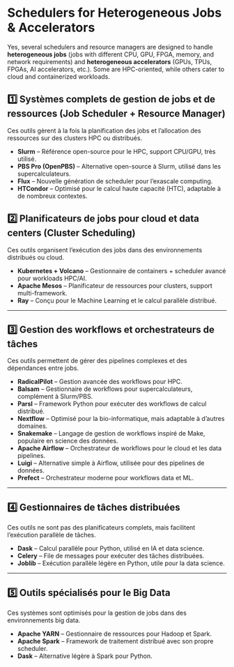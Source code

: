 # Schedulers for Heterogeneous Jobs & Accelerators
Yes, several schedulers and resource managers are designed to handle **heterogeneous jobs** (jobs with different CPU, GPU, FPGA, memory, and network requirements) and **heterogeneous accelerators** (GPUs, TPUs, FPGAs, AI accelerators, etc.). Some are HPC-oriented, while others cater to cloud and containerized workloads.


## **1️⃣ Systèmes complets de gestion de jobs et de ressources (Job Scheduler + Resource Manager)**

Ces outils gèrent à la fois la planification des jobs et l’allocation des ressources sur des clusters HPC ou distribués.

- **Slurm** – Référence open-source pour le HPC, support CPU/GPU, très utilisé.
- **PBS Pro (OpenPBS)** – Alternative open-source à Slurm, utilisé dans les supercalculateurs.
- **Flux** – Nouvelle génération de scheduler pour l’exascale computing.
- **HTCondor** – Optimisé pour le calcul haute capacité (HTC), adaptable à de nombreux contextes.
## **2️⃣ Planificateurs de jobs pour cloud et data centers (Cluster Scheduling)**

Ces outils organisent l’exécution des jobs dans des environnements distribués ou cloud.

- **Kubernetes + Volcano** – Gestionnaire de containers + scheduler avancé pour workloads HPC/AI.
- **Apache Mesos** – Planificateur de ressources pour clusters, support multi-framework.
- **Ray** – Conçu pour le Machine Learning et le calcul parallèle distribué.

---

## **3️⃣ Gestion des workflows et orchestrateurs de tâches**

Ces outils permettent de gérer des pipelines complexes et des dépendances entre jobs.

- **RadicalPilot** – Gestion avancée des workflows pour HPC.
- **Balsam** – Gestionnaire de workflows pour supercalculateurs, complément à Slurm/PBS.
- **Parsl** – Framework Python pour exécuter des workflows de calcul distribué.
- **Nextflow** – Optimisé pour la bio-informatique, mais adaptable à d’autres domaines.
- **Snakemake** – Langage de gestion de workflows inspiré de Make, populaire en science des données.
- **Apache Airflow** – Orchestrateur de workflows pour le cloud et les data pipelines.
- **Luigi** – Alternative simple à Airflow, utilisée pour des pipelines de données.
- **Prefect** – Orchestrateur moderne pour workflows data et ML.

---

## **4️⃣ Gestionnaires de tâches distribuées**

Ces outils ne sont pas des planificateurs complets, mais facilitent l’exécution parallèle de tâches.

- **Dask** – Calcul parallèle pour Python, utilisé en IA et data science.
- **Celery** – File de messages pour exécuter des tâches distribuées.
- **Joblib** – Exécution parallèle légère en Python, utile pour la data science.

---

## **5️⃣ Outils spécialisés pour le Big Data**


Ces systèmes sont optimisés pour la gestion de jobs dans des environnements big data.

- **Apache YARN** – Gestionnaire de ressources pour Hadoop et Spark.
- **Apache Spark** – Framework de traitement distribué avec son propre scheduler.
- **Dask** – Alternative légère à Spark pour Python.